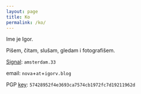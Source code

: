 ```yaml
---
layout: page
title: Ko
permalink: /ko/
---
```


Ime je Igor. 

Pišem, čitam, slušam, gledam i fotografišem.

[Signal](https://signal.org/): `amsterdam.33`

email: `nova`+`at`+`igorv.blog`

PGP [key](/assets/pub-igorv.asc): `57428952f4e3693ca7574cb1972fc7d19211962d`

